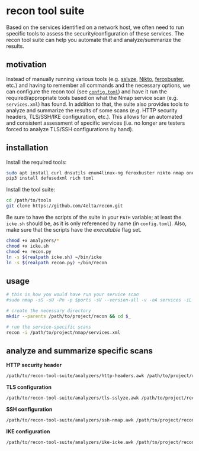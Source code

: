 # recon tool suite

Based on the services identified on a network host, we often need to run specific tools to assess the security/configuration of these services.
The recon tool suite can help you automate that and analyze/summarize the results.

## motivation

Instead of manually running various tools (e.g. [sslyze](https://github.com/nabla-c0d3/sslyze), [Nikto](https://cirt.net/nikto2), [feroxbuster](https://github.com/epi052/feroxbuster), etc.) and having to remember all commands and the necessary options, we can configure the recon tool (see [`config.toml`](config.toml)) and have it run the required/appropriate tools based on what the Nmap service scan (e.g. `services.xml`) has found.
In addition to that, the suite also provides tools to analyze and summarize the results of some scans (e.g. HTTP security headers, TLS/SSH/IKE configuration, etc.).
This allows for an automated and consistent assessment of specific services (i.e. no longer are testers forced to analyze TLS/SSH configurations by hand).

## installation

Install the required tools:

```sh
sudo apt install curl dnsutils enum4linux-ng feroxbuster nikto nmap onesixtyone seclists smbclient snmp sslyze testssl.sh whatweb
pip3 install defusedxml rich toml
```

Install the tool suite:

```sh
cd /path/to/tools
git clone https://github.com/4elta/recon.git
```

Be sure to have the scripts of the suite in your `PATH` variable; at least the `icke.sh` should be, as it is only referenced by name (in `config.toml`).
Also, make sure that the scripts have the *executable* flag set.

```sh
chmod +x analyzers/*
chmod +x icke.sh
chmod +x recon.py
ln -s $(realpath icke.sh) ~/bin/icke
ln -s $(realpath recon.py) ~/bin/recon
```

## usage 

```sh
# this is how you would have run your service scan
#sudo nmap -sS -sU -Pn -p $ports -sV --version-all -v -oA services -iL targets-online.txt 

# create the necessary directory
mkdir --parents /path/to/project/recon && cd $_

# run the service-specific scans
recon -i /path/to/project/nmap/services.xml
```

## analyze and summarize specific scans

**HTTP security header**

```sh
/path/to/recon-tool-suite/analyzers/http-headers.awk /path/to/project/recon/*/services/*-index.log
```

**TLS configuration**

```sh
/path/to/recon-tool-suite/analyzers/tls-sslyze.awk /path/to/project/recon/*/services/*-sslyze.log
```

**SSH configuration**

```sh
/path/to/recon-tool-suite/analyzers/ssh-nmap.awk /path/to/project/recon/*/services/ssh*nmap.log
```

**IKE configuration**

```sh
/path/to/recon-tool-suite/analyzers/ike-icke.awk /path/to/project/recon/*/services/*-icke.log
```


